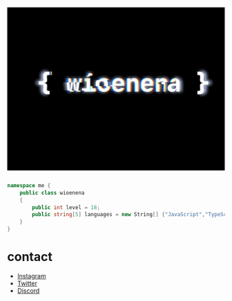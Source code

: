 <h1 align="center">
    <img src="./wioenena.gif" alt="wioenena"/>
</h1>



```cs
namespace me {
    public class wioenena
    {
        public int level = 18;
        public string[5] languages = new String[] {"JavaScript","TypeScript","Python","Java","CS"};
    }
}
```


# contact
- [Instagram](https://instagram.com/wioenena.q)
- [Twitter](https://twitter.com/wioenena)
- [Discord](https://discord.gg/BwyEkW4Qax)